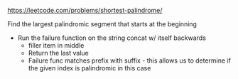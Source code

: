 https://leetcode.com/problems/shortest-palindrome/


Find the largest palindromic segment that starts at the beginning
- Run the failure function on the string concat w/ itself backwards
	- filler item in middle
	- Return the last value
	- Failure func matches prefix with suffix - this allows us to determine if the given index is palindromic in this case